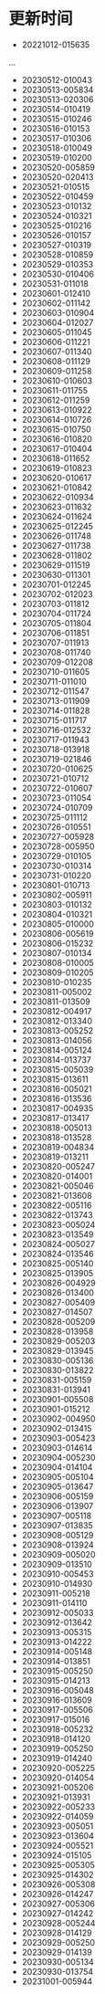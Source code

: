 # 更新时间
* 20221012-015635

 ...

* 20230512-010043
* 20230513-005834
* 20230513-020306
* 20230514-010419
* 20230515-010246
* 20230516-010153
* 20230517-010306
* 20230518-010049
* 20230519-010200
* 20230520-005859
* 20230520-020413
* 20230521-010515
* 20230522-010459
* 20230523-010132
* 20230524-010321
* 20230525-010216
* 20230526-010157
* 20230527-010319
* 20230528-010859
* 20230529-010353
* 20230530-010406
* 20230531-011018
* 20230601-012410
* 20230602-011142
* 20230603-010904
* 20230604-012027
* 20230605-011045
* 20230606-011221
* 20230607-011340
* 20230608-011129
* 20230609-011258
* 20230610-010603
* 20230611-011755
* 20230612-011259
* 20230613-010922
* 20230614-010726
* 20230615-010750
* 20230616-010820
* 20230617-010404
* 20230618-011652
* 20230619-010823
* 20230620-010617
* 20230621-010842
* 20230622-010934
* 20230623-011632
* 20230624-011624
* 20230625-012245
* 20230626-011748
* 20230627-011738
* 20230628-011802
* 20230629-011519
* 20230630-011301
* 20230701-012245
* 20230702-012023
* 20230703-011812
* 20230704-011724
* 20230705-011804
* 20230706-011851
* 20230707-011913
* 20230708-011740
* 20230709-012208
* 20230710-011605
* 20230711-011010
* 20230712-011547
* 20230713-011909
* 20230714-011828
* 20230715-011717
* 20230716-012532
* 20230717-011943
* 20230718-013918
* 20230719-021846
* 20230720-010625
* 20230721-010712
* 20230722-010607
* 20230723-011054
* 20230724-010709
* 20230725-011112
* 20230726-010551
* 20230727-005928
* 20230728-005950
* 20230729-010105
* 20230730-010314
* 20230731-010220
* 20230801-010713
* 20230802-005911
* 20230803-010132
* 20230804-010321
* 20230805-010000
* 20230806-005619
* 20230806-015232
* 20230807-010134
* 20230808-010005
* 20230809-010205
* 20230810-010235
* 20230811-005002
* 20230811-013509
* 20230812-004917
* 20230812-013340
* 20230813-005252
* 20230813-014056
* 20230814-005124
* 20230814-013737
* 20230815-005039
* 20230815-013611
* 20230816-005021
* 20230816-013536
* 20230817-004935
* 20230817-013417
* 20230818-005013
* 20230818-013528
* 20230819-004834
* 20230819-013211
* 20230820-005247
* 20230820-014001
* 20230821-005046
* 20230821-013608
* 20230822-005116
* 20230822-013743
* 20230823-005024
* 20230823-013549
* 20230824-005027
* 20230824-013546
* 20230825-005140
* 20230825-013905
* 20230826-004929
* 20230826-013400
* 20230827-005409
* 20230827-014507
* 20230828-005209
* 20230828-013958
* 20230829-005203
* 20230829-013945
* 20230830-005136
* 20230830-013822
* 20230831-005159
* 20230831-013941
* 20230901-005508
* 20230901-015212
* 20230902-004950
* 20230902-013415
* 20230903-005423
* 20230903-014614
* 20230904-005230
* 20230904-014104
* 20230905-005104
* 20230905-013647
* 20230906-005159
* 20230906-013907
* 20230907-005118
* 20230907-013835
* 20230908-005129
* 20230908-013924
* 20230909-005020
* 20230909-013510
* 20230910-005453
* 20230910-014930
* 20230911-005218
* 20230911-014110
* 20230912-005033
* 20230912-013642
* 20230913-005315
* 20230913-014222
* 20230914-005148
* 20230914-013851
* 20230915-005250
* 20230915-014213
* 20230916-005048
* 20230916-013609
* 20230917-005506
* 20230917-015016
* 20230918-005232
* 20230918-014120
* 20230919-005250
* 20230919-014240
* 20230920-005225
* 20230920-014054
* 20230921-005206
* 20230921-013931
* 20230922-005233
* 20230922-014059
* 20230923-005051
* 20230923-013604
* 20230924-005521
* 20230924-015105
* 20230925-005305
* 20230925-014302
* 20230926-005308
* 20230926-014247
* 20230927-005306
* 20230927-014242
* 20230928-005244
* 20230928-014129
* 20230929-005250
* 20230929-014139
* 20230930-005134
* 20230930-013754
* 20231001-005944
